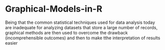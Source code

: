 # Graphical-Models-in-R
Being that the common statistical techniques used for data analysis today are inadequate for analyzing datasets that store a large number of records, 
graphical methods are then used to overcome the drawback (incomprehensible outcomes) and then to make tthe interpretation of results easier


